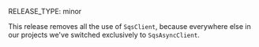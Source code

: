 RELEASE_TYPE: minor

This release removes all the use of `SqsClient`, because everywhere else in our projects we've switched exclusively to `SqsAsyncClient`.
